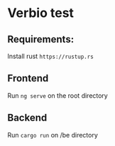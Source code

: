 # Verbio test

## Requirements:

Install rust `https://rustup.rs`


## Frontend

Run `ng serve` on the root directory

## Backend

Run `cargo run` on /be directory
